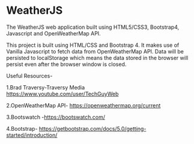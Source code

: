 # WeatherJS
The WeatherJS web application built using HTML5/CSS3, Bootstrap4, Javascript and OpenWeatherMap API.

This project is built using HTML/CSS and Bootstrap 4. It makes use of Vanilla Javascript to fetch data from OpenWeatherMap API. Data will be persisted to localStorage which means the data stored in the browser will persist even after the browser window is closed.

Useful Resources-

1.Brad Traversy-Traversy Media https://www.youtube.com/user/TechGuyWeb

2.OpenWeatherMap API- https://openweathermap.org/current

3.Bootswatch -https://bootswatch.com/

4.Bootstrap- https://getbootstrap.com/docs/5.0/getting-started/introduction/

